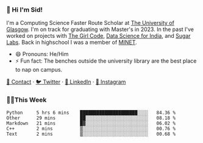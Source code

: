 ### 👋 Hi I'm Sid!
I'm a Computing Science Faster Route Scholar at [The University of Glasgow](https://gla.ac.uk). I'm on track for graduating with Master's in 2023. In the past I've worked on projects with [The Girl Code](https://thegirlcode.co/), [Data Science for India](), and [Sugar Labs](https://sugarlabs.org/). Back in highschool I was a member of [MINET](https://minet.co/). 

- 😄 Pronouns: He/Him
- ⚡ Fun fact: The benches outside the university library are the best place to nap on campus.

[📇 Contact](https://sid.gg/) · [🐦 Twitter](https://twitter.com/scholaronroad) · [👔 LinkedIn](https://linkedin.com/in/sidhant-bhavnani) · [📸 Instagram](https://www.instagram.com/bhavnani.pvt/) 

### 👨‍💻This Week
<!--START_SECTION:waka-->
```text
Python     5 hrs 6 mins    █████████████████████░░░░   84.36 % 
Other      29 mins         ██░░░░░░░░░░░░░░░░░░░░░░░   08.18 % 
Markdown   21 mins         █▓░░░░░░░░░░░░░░░░░░░░░░░   06.02 % 
C++        2 mins          ▒░░░░░░░░░░░░░░░░░░░░░░░░   00.76 % 
Text       2 mins          ▒░░░░░░░░░░░░░░░░░░░░░░░░   00.68 % 
```
<!--END_SECTION:waka-->
